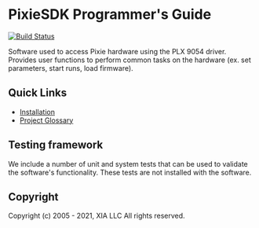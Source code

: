 # PixieSDK Programmer's Guide

[![Build Status](https://travis-ci.com/xiallc/pixie_sdk.svg?branch=master)](https://travis-ci.com/xiallc/pixie_sdk)

Software used to access Pixie hardware using the PLX 9054 driver. Provides user functions to perform
common tasks on the hardware (ex. set parameters, start runs, load firmware).

## Quick Links

* [Installation](installation.md)
* [Project Glossary](glossary.md)

## Testing framework

We include a number of unit and system tests that can be used to validate the software's
functionality. These tests are not installed with the software.

## Copyright

Copyright (c) 2005 - 2021, XIA LLC All rights reserved.
